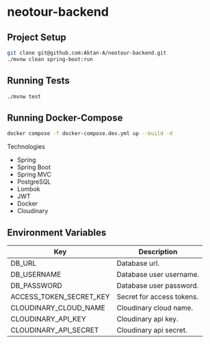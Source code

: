 # neotour-backend

## Project Setup
```bash
git clone git@github.com:Aktan-A/neotour-backend.git
./mvnw clean spring-boot:run
```

## Running Tests
```bash
./mvnw test
```

## Running Docker-Compose
```bash
docker compose -f docker-compose.dev.yml up --build -d
```

Technologies
- Spring
- Spring Boot
- Spring MVC
- PostgreSQL
- Lombok
- JWT
- Docker
- Cloudinary

## Environment Variables
| Key                     | Description               |
|-------------------------|---------------------------|
| DB_URL                  | Database url.             |
| DB_USERNAME             | Database user username.   |
| DB_PASSWORD             | Database user password.   |
| ACCESS_TOKEN_SECRET_KEY | Secret for access tokens. |
| CLOUDINARY_CLOUD_NAME   | Cloudinary cloud name.    |
| CLOUDINARY_API_KEY      | Cloudinary api key.       |
| CLOUDINARY_API_SECRET   | Cloudinary api secret.    |